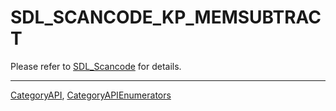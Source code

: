 # SDL_SCANCODE_KP_MEMSUBTRACT

Please refer to [SDL_Scancode](SDL_Scancode) for details.

----
[CategoryAPI](CategoryAPI), [CategoryAPIEnumerators](CategoryAPIEnumerators)

